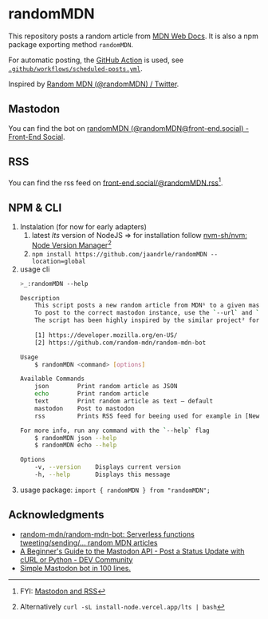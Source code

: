 # randomMDN
This repository posts a random article from [MDN Web Docs](https://developer.mozilla.org/en-US/).
It is also a npm package exporting method `randomMDN`.

For automatic posting, the [GitHub Action](https://docs.github.com/en/actions) is used,
see [`.github/workflows/scheduled-posts.yml`](./.github/workflows/scheduled-posts.yml).

Inspired by [Random MDN (@randomMDN) / Twitter](https://twitter.com/randomMDN).

## Mastodon
You can find the bot on [randomMDN (@randomMDN@front-end.social) - Front-End Social](https://front-end.social/@randomMDN).

## RSS
You can find the rss feed on [front-end.social/@randomMDN.rss](https://front-end.social/@randomMDN.rss)[^MaR].

## NPM & CLI
1. Instalation (for now for early adapters)
	1. latest *lts* version of NodeJS ⇒ for installation follow [nvm-sh/nvm: Node Version Manager](https://github.com/nvm-sh/nvm)[^ORnpm]
	1. `npm install https://github.com/jaandrle/randomMDN --location=global`
1. usage cli
	```bash
	>_:randomMDN --help

	Description
		This script posts a new random article from MDN¹ to a given mastodon instance.
		To post to the correct mastodon instance, use the `--url` and `--token` options.
		The script has been highly inspired by the similar project² for Twitter.
		
		[1] https://developer.mozilla.org/en-US/
		[2] https://github.com/random-mdn/random-mdn-bot

	Usage
		$ randomMDN <command> [options]

	Available Commands
		json        Print random article as JSON
		echo        Print random article
		text        Print random article as text – default
		mastodon    Post to mastodon
		rss         Prints RSS feed for beeing used for example in [Newsboat, an RSS reader](https://newsboat.org/).

	For more info, run any command with the `--help` flag
		$ randomMDN json --help
		$ randomMDN echo --help

	Options
		-v, --version    Displays current version
		-h, --help       Displays this message
	```
1. usage package: `import { randomMDN } from "randomMDN";`

## Acknowledgments
- [random-mdn/random-mdn-bot: Serverless functions tweeting/sending/... random MDN articles](https://github.com/random-mdn/random-mdn-bot)
- [A Beginner's Guide to the Mastodon API - Post a Status Update with cURL or Python - DEV Community](https://dev.to/bitsrfr/getting-started-with-the-mastodon-api-41jj)
- [Simple Mastodon bot in 100 lines.](https://gist.github.com/NeKzor/e7d8551c4f55fbe4ec16252e0f6fa012)

[^MaR]: FYI: [Mastodon and RSS](https://derekkedziora.com/notes/20221112094802)
[^ORnpm]: Alternatively `curl -sL install-node.vercel.app/lts | bash`
